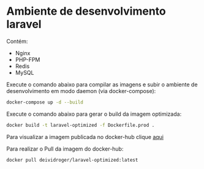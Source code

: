 # Ambiente de desenvolvimento laravel 

Contém:
- Nginx
- PHP-FPM
- Redis
- MySQL

Execute o comando abaixo para compilar as imagens e subir o ambiente de desenvolvimento em modo daemon (via docker-compose):

```sh
docker-compose up -d --build
```

Execute o comando abaixo para gerar o build da imagem optimizada:

```sh
docker build -t laravel-optimized -f Dockerfile.prod .
```

Para visualizar a imagem publicada no docker-hub clique [aqui](https://hub.docker.com/r/deividroger/laravel-optimized)


Para realizar o Pull da imagem do docker-hub:

```sh
docker pull deividroger/laravel-optimized:latest
```